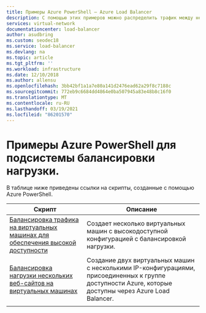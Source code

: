 ```yaml
---
title: Примеры Azure PowerShell — Azure Load Balancer
description: С помощью этих примеров можно распределить трафик между несколькими веб-сайтами на виртуальных машинах и трафике на виртуальные машины для обеспечения высокой доступности с Azure Load Balancer.
services: virtual-network
documentationcenter: load-balancer
author: asudbring
ms.custom: seodec18
ms.service: load-balancer
ms.devlang: na
ms.topic: article
ms.tgt_pltfrm: ''
ms.workload: infrastructure
ms.date: 12/10/2018
ms.author: allensu
ms.openlocfilehash: 3bb42bf1a1a7e80a141d2476ead62a29f8c7188c
ms.sourcegitcommit: 772eb9c6684dd4864e0ba507945a83e48b8c16f0
ms.translationtype: MT
ms.contentlocale: ru-RU
ms.lasthandoff: 03/19/2021
ms.locfileid: "86201570"
---
```

# <a name="azure-powershell-samples-for-load-balancer"></a>Примеры Azure PowerShell для подсистемы балансировки нагрузки.

В таблице ниже приведены ссылки на скрипты, созданные с помощью Azure PowerShell.

| Скрипт | Описание |
|-|-|
| [Балансировка трафика на виртуальных машинах для обеспечения высокой доступности](./scripts/load-balancer-windows-powershell-sample-nlb.md) | Создает несколько виртуальных машин с высокодоступной конфигурацией с балансировкой нагрузки. |
| [Балансировка нагрузки нескольких веб-сайтов на виртуальных машинах](./scripts/load-balancer-windows-powershell-load-balance-multiple-websites-vm.md) | Создание двух виртуальных машин с несколькими IP-конфигурациями, присоединенных к группе доступности Azure, которые доступны через Azure Load Balancer. |
| | |
